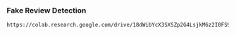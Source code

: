 
### Fake Review Detection

```
https://colab.research.google.com/drive/18dWibYcX3SXSZp2G4LsjkM6z2I0FS97i#scrollTo=kubXOEwttVOQ
```

